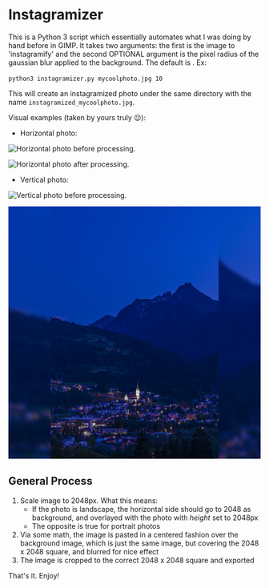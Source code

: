 # Instagramizer

This is a Python 3 script which essentially automates what I was doing by hand before in GIMP. It takes two arguments: the first is the image to 'instagramify' and the second OPTIONAL argument is the pixel radius of the gaussian blur applied to the background. The default is . Ex:

`python3 instagramizer.py mycoolphoto.jpg 10`

This will create an instagramized photo under the same directory with the name `instagramized_mycoolphoto.jpg`.

Visual examples (taken by yours truly :wink:):

- Horizontal photo:

![Horizontal photo before processing.](./src/images/horizontal.jpg)

![Horizontal photo after processing.](./src/images/insagramize_horizontal.jpg)

- Vertical photo:

![Vertical photo before processing.](./src/images/vertical.jpg)

![Vertical photo after processing.](./src/images/instagramize_vertical.jpg)

## General Process

1. Scale image to 2048px. What this means: 
    - If the photo is landscape, the horizontal side should go to 2048 as background, and overlayed with the photo with _height_ set to 2048px
    - The opposite is true for portrait photos
2. Via some math, the image is pasted in a centered fashion over the background image, which is just the same image, but covering the 2048 x 2048 square, and blurred for nice effect
3. The image is cropped to the correct 2048 x 2048 square and exported

That's it. Enjoy!